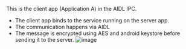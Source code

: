 This is the client app (Application A) in the AIDL IPC.
- The client app binds to the service running on the server app.
- The communication happens via AIDL
- The message is encrypted using AES and android keystore before sending it to the server.
![image](https://github.com/user-attachments/assets/0cac0fd2-a1d4-4b51-8262-4644e638a324)
